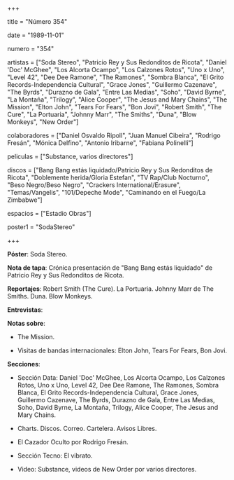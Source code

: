 +++

title = "Número 354"

date = "1989-11-01"

numero = "354"

artistas = ["Soda Stereo", "Patricio Rey y Sus Redonditos de Ricota", "Daniel 'Doc' McGhee", "Los Alcorta Ocampo", "Los Calzones Rotos", "Uno x Uno", "Level 42", "Dee Dee Ramone", "The Ramones", "Sombra Blanca", "El Grito Records-Independencia Cultural", "Grace Jones", "Guillermo Cazenave", "The Byrds", "Durazno de Gala", "Entre Las Medias", "Soho", "David Byrne", "La Montaña", "Trilogy", "Alice Cooper", "The Jesus and Mary Chains", "The Mission", "Elton John", "Tears For Fears", "Bon Jovi", "Robert Smith", "The Cure", "La Portuaria", "Johnny Marr", "The Smiths", "Duna", "Blow Monkeys", "New Order"]

colaboradores = ["Daniel Osvaldo Ripoll", "Juan Manuel Cibeira", "Rodrigo Fresán", "Mónica Delfino", "Antonio Iribarne", "Fabiana Polinelli"]

peliculas = ["Substance, varios directores"]

discos = ["Bang Bang estás liquidado/Patricio Rey y Sus Redonditos de Ricota", "Doblemente herida/Gloria Estefan", "TV Rap/Club Nocturno", "Beso Negro/Beso Negro", "Crackers International/Erasure", "Temas/Vangelis", "101/Depeche Mode", "Caminando en el Fuego/La Zimbabwe"]

espacios = ["Estadio Obras"]

poster1 = "SodaStereo"

+++

**Póster**: Soda Stereo. 

**Nota de tapa**: Crónica presentación de "Bang Bang estás liquidado" de Patricio Rey y Sus Redonditos de Ricota.

**Reportajes**: Robert Smith (The Cure). La Portuaria. Johnny Marr de The Smiths. Duna. Blow Monkeys.

**Entrevistas**: 

**Notas sobre**:

- The Mission.

- Visitas de bandas internacionales: Elton John, Tears For Fears, Bon Jovi. 

**Secciones**:

- Sección Data: Daniel 'Doc' McGhee, Los Alcorta Ocampo, Los Calzones Rotos, Uno x Uno, Level 42, Dee Dee Ramone, The Ramones, Sombra Blanca, El Grito Records-Independencia Cultural, Grace Jones, Guillermo Cazenave, The Byrds, Durazno de Gala, Entre Las Medias, Soho, David Byrne, La Montaña, Trilogy, Alice Cooper, The Jesus and Mary Chains. 

- Charts. Discos. Correo. Cartelera. Avisos Libres.

- El Cazador Oculto por Rodrigo Fresán. 

- Sección Tecno: El vibrato. 

- Video: Substance, videos de New Order por varios directores. 
